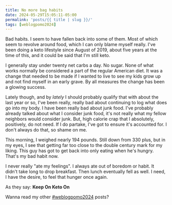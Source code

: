 ```yaml
---
title: No more bag habits
date: 2024-05-29T15:05:11-05:00
permalink: 'posts/{{ title | slug }}/'
tags: [weblogpomo2024]
---
```

Bad habits. I seem to have fallen back into some of them. Most of which seem to revolve around food, which I can only blame myself really. I've been doing a keto lifestyle since August of 2019, about five years at the time of this, and it could be said that I'm still keto.

I generally stay under twenty net carbs a day. No sugar. None of what works normally be considered a part of the regular American diet. It was a change that needed to be made if I wanted to live to see my kids grow up and not find myself in an early grave. By all measures the change has been a glowing success. 

Lately though, and by *lately* I should probably qualify that with about the last year or so, I've been really, really bad about continuing to log what does go into my body. I have been really bad about junk food. I've probably already talked about what I consider junk food, it's not really what my fellow neighbors would consider junk. But, high calorie crap that I absolutely, positively, do not need. If I do partake, I've got to ensure it's accounted for. I don't always do that, so shame on me.

This morning, I weighed nearly 194 pounds. Still down from 330 plus, but in my eyes, I see that getting far too close to the double century mark for my liking. This guy has got to get back into only eating when he's hungry. That's my bad habit now. 

I never really "ate my feelings". I always ate out of boredom or habit. It didn't take long to drop breakfast. Then lunch eventually fell as well. I need, I have the desire, to feel that hunger once again. 

As they say: **Keep On Keto On**

Wanna read my other [#weblogpomo2024](/tags/weblogpomo2024) posts?
